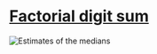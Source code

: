 # [Factorial digit sum][0]

![Estimates of the medians][1]

[0]: https://projecteuler.net/problem=20
[1]: https://rawgit.com/japaric/euler_criterion.rs/master/plots/020.svg
